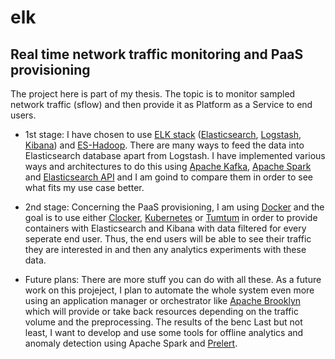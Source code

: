 # elk

## Real time network traffic monitoring and PaaS provisioning

The project here is part of my thesis. The topic is to monitor sampled network traffic (sflow) and then provide it as Platform as a Service to end users. 

- 1st stage: I have chosen to use [ELK stack](https://www.elastic.co/webinars/introduction-elk-stack) ([Elasticsearch](https://www.elastic.co/guide/en/elasticsearch/reference/current/getting-started.html), [Logstash](https://www.elastic.co/guide/en/logstash/current/introduction.html), [Kibana](https://www.elastic.co/guide/en/kibana/current/introduction.html)) and [ES-Hadoop](https://www.elastic.co/products/hadoop). There are many ways to feed the data into Elasticsearch database apart from Logstash. I have implemented various ways and architectures to do this using [Apache Kafka](http://kafka.apache.org/), [Apache Spark](http://spark.apache.org/) and [Elasticsearch API](https://www.elastic.co/guide/en/elasticsearch/client/index.html) and I am goind to compare them in order to see what fits my use case better.

- 2nd stage: Concerning the PaaS provisioning, I am using [Docker](https://www.docker.com/) and the goal is to use either [Clocker](http://www.cloudsoftcorp.com/blog/2014/06/clocker-creating-a-docker-cloud-with-apache-brooklyn/), [Kubernetes](http://kubernetes.io/) or [Tumtum](https://www.tutum.co/) in order to provide containers with Elasticsearch and Kibana with data filtered for every seperate end user. Thus, the end users will be able to see their traffic they are interested in and then any analytics experiments with these data.

- Future plans: There are more stuff you can do with all these. As a future work on this projeject, I plan to automate the whole system even more using an application manager or orchestrator like [Apache Brooklyn](https://brooklyn.incubator.apache.org/) which will provide or take back resources depending on the traffic volume and the preprocessing. The results of the benc Last but not least, I want to develop and use some tools for offline analytics and anomaly detection using Apache Spark and [Prelert](http://info.prelert.com/anomaly-detection-in-elasticsearch). 
